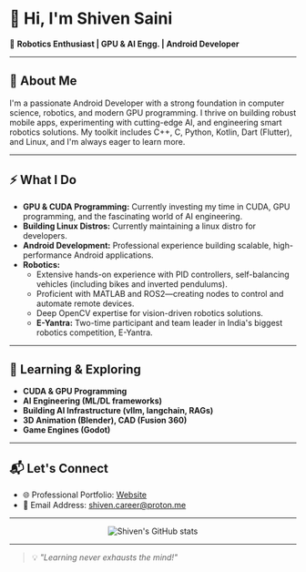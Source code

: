 <!--
**Shiven-saini/Shiven-saini** is a ✨ _special_ ✨ repository because its `README.md` (this file) appears on your GitHub profile.
-->

# 👋 Hi, I'm Shiven Saini

🚀 **Robotics Enthusiast | GPU & AI Engg. | Android Developer**

---

## 💼 About Me

I'm a passionate Android Developer with a strong foundation in computer science, robotics, and modern GPU programming. I thrive on building robust mobile apps, experimenting with cutting-edge AI, and engineering smart robotics solutions. My toolkit includes C++, C, Python, Kotlin, Dart (Flutter), and Linux, and I'm always eager to learn more.

---

## ⚡ What I Do
- **GPU & CUDA Programming:** Currently investing my time in CUDA, GPU programming, and the fascinating world of AI engineering.
- **Building Linux Distros:** Currently maintaining a linux distro for developers.
- **Android Development:** Professional experience building scalable, high-performance Android applications.
- **Robotics:**  
  - Extensive hands-on experience with PID controllers, self-balancing vehicles (including bikes and inverted pendulums).
  - Proficient with MATLAB and ROS2—creating nodes to control and automate remote devices.
  - Deep OpenCV expertise for vision-driven robotics solutions.
  - **E-Yantra:** Two-time participant and team leader in India's biggest robotics competition, E-Yantra.

---

## 🎯 Learning & Exploring

- **CUDA & GPU Programming**
- **AI Engineering (ML/DL frameworks)**
- **Building AI Infrastructure (vllm, langchain, RAGs)**
- **3D Animation (Blender), CAD (Fusion 360)**
- **Game Engines (Godot)**

---

## 📬 Let's Connect

- 🌐 Professional Portfolio: <a href="https://shiven.one" target="_blank" rel="noopener noreferrer">Website</a>
- 📧 Email Address: [shiven.career@proton.me](mailto:shiven.career@proton.me)

---

<p align="center">
  <img src="https://github-readme-stats.vercel.app/api?username=Shiven-saini&show_icons=true&theme=github_dark" alt="Shiven's GitHub stats" />
</p>

---

> 💡 *"Learning never exhausts the mind!"*
